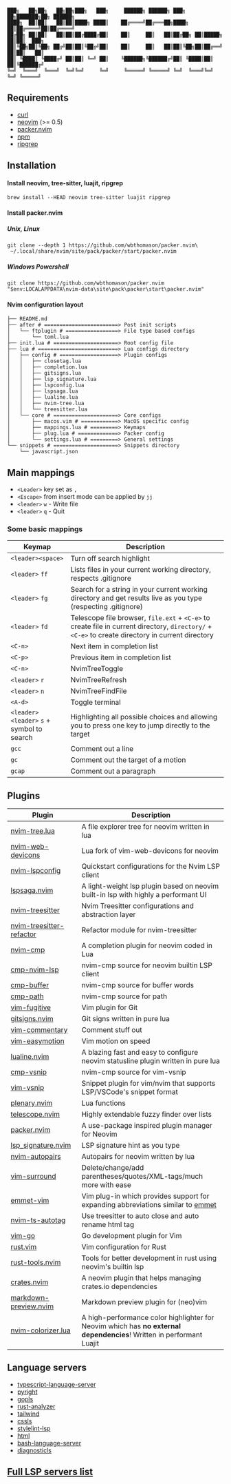 ```shell
███╗   ██╗██╗   ██╗██╗███╗   ███╗     ██████╗ ██████╗ ███╗   ██╗███████╗██╗ ██████╗ 
████╗  ██║██║   ██║██║████╗ ████║    ██╔════╝██╔═══██╗████╗  ██║██╔════╝██║██╔════╝ 
██╔██╗ ██║██║   ██║██║██╔████╔██║    ██║     ██║   ██║██╔██╗ ██║█████╗  ██║██║  ███╗
██║╚██╗██║╚██╗ ██╔╝██║██║╚██╔╝██║    ██║     ██║   ██║██║╚██╗██║██╔══╝  ██║██║   ██║
██║ ╚████║ ╚████╔╝ ██║██║ ╚═╝ ██║    ╚██████╗╚██████╔╝██║ ╚████║██║     ██║╚██████╔╝
╚═╝  ╚═══╝  ╚═══╝  ╚═╝╚═╝     ╚═╝     ╚═════╝ ╚═════╝ ╚═╝  ╚═══╝╚═╝     ╚═╝ ╚═════╝
```

## Requirements
- [curl](https://github.com/curl/curl)
- [neovim](https://github.com/neovim/neovim) (>= 0.5)
- [packer.nvim](https://github.com/wbthomason/packer.nvim#specifying-plugins)
- [npm](https://github.com/npm/cli)
- [ripgrep](https://github.com/BurntSushi/ripgrep)

## Installation

#### Install neovim, tree-sitter, luajit, ripgrep

```shell
brew install --HEAD neovim tree-sitter luajit ripgrep
```

#### Install packer.nvim

##### Unix, Linux
```shell
git clone --depth 1 https://github.com/wbthomason/packer.nvim\
 ~/.local/share/nvim/site/pack/packer/start/packer.nvim
```
##### Windows Powershell
```shell
git clone https://github.com/wbthomason/packer.nvim "$env:LOCALAPPDATA\nvim-data\site\pack\packer\start\packer.nvim"
```

#### Nvim configuration layout
```shell
├── README.md
├── after # ========================> Post init scripts
│   └── ftplugin # =================> File type based configs
│       └── toml.lua
├── init.lua # =====================> Root config file
├── lua # ==========================> Lua configs directory
│   ├── config # ===================> Plugin configs
│   │   ├── closetag.lua
│   │   ├── completion.lua
│   │   ├── gitsigns.lua
│   │   ├── lsp_signature.lua
│   │   ├── lspconfig.lua
│   │   ├── lspsaga.lua
│   │   ├── lualine.lua
│   │   ├── nvim-tree.lua
│   │   └── treesitter.lua
│   └── core # =====================> Core configs
│       ├── macos.vim # ============> MacOS specific config
│       ├── mappings.lua # =========> Keymaps
│       ├── plug.lua # =============> Packer config
│       └── settings.lua # =========> General settings
└── snippets # =====================> Snippets directory
    └── javascript.json
```



## Main mappings

- `<Leader>` key set as `,`
- `<Escape>` from insert mode can be applied by `jj`
- `<leader>` `w` - Write file
- `<leader>` `q` - Quit

### Some basic mappings

| Keymap                                       | Description                                                  |
| -------------------------------------------- | ------------------------------------------------------------ |
| `<leader><space>`                            | Turn off search highlight                                    |
| `<leader>` `ff`                              | Lists files in your current working directory, respects .gitignore |
| `<leader>` `fg`                              | Search for a string in your current working directory and get results live as you type (respecting .gitignore) |
| `<leader>` `fd`                              | Telescope file browser, `file.ext` + `<C-e>` to create file in current directory, `directory/` + `<C-e>` to create directory in current directory |
| `<C-n>`                                      | Next item in completion list                                 |
| `<C-p>`                                      | Previous item in completion list                             |
| `<C-n>`                                      | NvimTreeToggle                                               |
| `<leader>` `r`                               | NvimTreeRefresh                                              |
| `<leader>` `n`                               | NvimTreeFindFile                                             |
| `<A-d>`                                      | Toggle terminal                                              |
| `<leader>` `<leader>` `s` + symbol to search | Highlighting all possible choices and allowing you to press one key to jump directly to the target |
| `gcc`                                        | Comment out a line                                           |
| `gc`                                         | Comment out the target of a motion                           |
| `gcap`                                       | Comment out a paragraph                                      |



## Plugins

| Plugin                                                       | Description                                                  |
| ------------------------------------------------------------ | ------------------------------------------------------------ |
| [nvim-tree.lua](https://github.com/kyazdani42/nvim-tree.lua) | A file explorer tree for neovim written in lua               |
| [nvim-web-devicons](https://github.com/kyazdani42/nvim-web-devicons) | Lua fork of vim-web-devicons for neovim                      |
| [nvim-lspconfig](https://github.com/neovim/nvim-lspconfig)   | Quickstart configurations for the Nvim LSP client            |
| [lspsaga.nvim](https://github.com/glepnir/lspsaga.nvim)      | A light-weight lsp plugin based on neovim built-in lsp with highly a performant UI |
| [nvim-treesitter](https://github.com/nvim-treesitter/nvim-treesitter) | Nvim Treesitter configurations and abstraction layer         |
| [nvim-treesitter-refactor](https://github.com/nvim-treesitter/nvim-treesitter-refactor) | Refactor module for nvim-treesitter                          |
| [nvim-cmp](https://github.com/hrsh7th/nvim-cmp)              | A completion plugin for neovim coded in Lua                  |
| [cmp-nvim-lsp](https://github.com/hrsh7th/cmp-nvim-lsp)      | nvim-cmp source for neovim builtin LSP client                |
| [cmp-buffer](https://github.com/hrsh7th/cmp-buffer)          | nvim-cmp source for buffer words                             |
| [cmp-path](https://github.com/hrsh7th/cmp-path)              | nvim-cmp source for path                                     |
| [vim-fugitive](https://github.com/tpope/vim-fugitive)        | Vim plugin for Git                                           |
| [gitsigns.nvim](https://github.com/lewis6991/gitsigns.nvim)  | Git signs written in pure lua                                |
| [vim-commentary](https://github.com/tpope/vim-commentary)    | Comment stuff out                                            |
| [vim-easymotion](https://github.com/easymotion/vim-easymotion) | Vim motion on speed                                          |
| [lualine.nvim](https://github.com/hoob3rt/lualine.nvim)      | A blazing fast and easy to configure neovim statusline plugin written in pure lua |
| [cmp-vsnip](https://github.com/hrsh7th/cmp-vsnip)            | nvim-cmp source for vim-vsnip                                |
| [vim-vsnip](https://github.com/hrsh7th/vim-vsnip)            | Snippet plugin for vim/nvim that supports LSP/VSCode's snippet format |
| [plenary.nvim](https://github.com/nvim-lua/plenary.nvim)     | Lua functions                                                |
| [telescope.nvim](https://github.com/nvim-telescope/telescope.nvim) | Highly extendable fuzzy finder over lists                    |
| [packer.nvim](https://github.com/wbthomason/packer.nvim)     | A use-package inspired plugin manager for Neovim             |
| [lsp_signature.nvim](https://github.com/ray-x/lsp_signature.nvim) | LSP signature hint as you type                               |
| [nvim-autopairs](https://github.com/windwp/nvim-autopairs)   | Autopairs for neovim written by lua                          |
| [vim-surround](https://github.com/tpope/vim-surround)        | Delete/change/add parentheses/quotes/XML-tags/much more with ease |
| [emmet-vim](https://github.com/mattn/emmet-vim)              | Vim plug-in which provides support for expanding abbreviations similar to [emmet](http://emmet.io/) |
| [nvim-ts-autotag](https://github.com/windwp/nvim-ts-autotag) | Use treesitter to auto close and auto rename html tag        |
| [vim-go](https://github.com/fatih/vim-go)                    | Go development plugin for Vim                                |
| [rust.vim](https://github.com/rust-lang/rust.vim)            | Vim configuration for Rust                                   |
| [rust-tools.nvim](https://github.com/simrat39/rust-tools.nvim) | Tools for better development in rust using neovim's builtin lsp |
| [crates.nvim](https://github.com/Saecki/crates.nvim)         | A neovim plugin that helps managing crates.io dependencies   |
| [markdown-preview.nvim](https://github.com/iamcco/markdown-preview.nvim) | Markdown preview plugin for (neo)vim                         |
| [nvim-colorizer.lua](https://github.com/norcalli/nvim-colorizer.lua) | A high-performance color highlighter for Neovim which has **no external dependencies**! Written in performant Luajit |



## Language servers

- [typescript-language-server](https://github.com/typescript-language-server/typescript-language-server)
- [pyright](https://github.com/microsoft/pyright)
- [gopls](https://github.com/golang/tools/tree/master/gopls)
- [rust-analyzer](https://github.com/rust-analyzer/rust-analyzer)
- [tailwind](https://github.com/tailwindlabs/tailwindcss-intellisense)
- [cssls](https://github.com/hrsh7th/vscode-langservers-extracted)
- [stylelint-lsp](https://github.com/bmatcuk/stylelint-lsp)
- [html](https://github.com/hrsh7th/vscode-langservers-extracted)
- [bash-language-server](https://github.com/bash-lsp/bash-language-server)
- [diagnosticls](https://github.com/iamcco/diagnostic-languageserver)

## [Full LSP servers list](https://github.com/neovim/nvim-lspconfig/blob/master/CONFIG.md)

